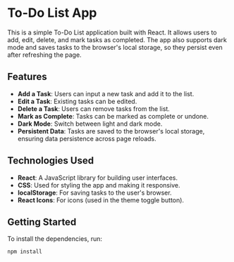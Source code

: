 # To-Do List App

This is a simple To-Do List application built with React. It allows users to add, edit, delete, and mark tasks as completed. The app also supports dark mode and saves tasks to the browser's local storage, so they persist even after refreshing the page.

## Features

- **Add a Task**: Users can input a new task and add it to the list.
- **Edit a Task**: Existing tasks can be edited.
- **Delete a Task**: Users can remove tasks from the list.
- **Mark as Complete**: Tasks can be marked as complete or undone.
- **Dark Mode**: Switch between light and dark mode.
- **Persistent Data**: Tasks are saved to the browser's local storage, ensuring data persistence across page reloads.

## Technologies Used

- **React**: A JavaScript library for building user interfaces.
- **CSS**: Used for styling the app and making it responsive.
- **localStorage**: For saving tasks to the user's browser.
- **React Icons**: For icons (used in the theme toggle button).

## Getting Started

To install the dependencies, run:

```bash
npm install
